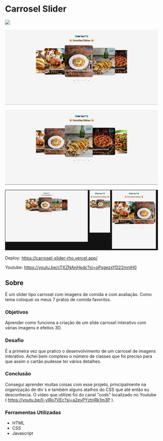 # Carrosel Slider

![](./assets/img/gf.gif)

![](./assets/img/f1.jpg)

![](./assets/img/f2.jpg)

![](./assets/img/f3.jpg)

Deploy: https://carrosel-slider-rho.vercel.app/

Youtube: https://youtu.be/cTXZNAnHpdc?si=oPsgezsYD22mniH0

## Sobre

É um slider tipo carrosel com imagens de comida e com avaliação. Como tema coloquei os meus 7 pratos de comida favoritos.

### Objetivos

Aprender como funciona a criação de um slide carrosel interativo com várias imagens e efeitos 3D.

### Desafio

É a primeira vez que pratico o desenvolvimento de um carrosel de imagens interativo. Achei bem complexo o número de classes que foi preciso para que assim o cartão pudesse ter vários detalhes.

### Conclusão

Consegui aprender muitas coisas com esse projeto, principalmente na organização de div´s e também alguns atalhos do CSS que até então eu desconhecia. O vídeo que utilizei foi do canal "cods" localizado no Youtube ( https://youtu.be/li-ylRo7VEc?si=a2eyPYztriRk1m3P ).

### Ferramentas Utilizadas

- HTML
- CSS
- Javascript